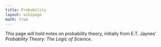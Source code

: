 ```yaml
---
title: Probability
layout: wikipage
math: true
---
```

This page will hold notes on probability theory, initially
from E.T. Jaynes' *Probability Theory: The Logic of Science*.
